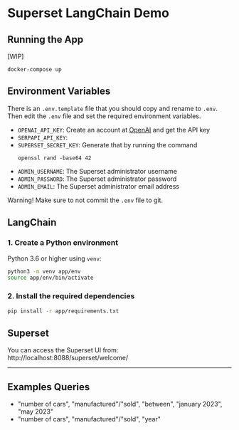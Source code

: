 # Superset LangChain Demo

## Running the App
[WIP]
```
docker-compose up
```

## Environment Variables
There is an `.env.template` file that you should copy and rename to `.env`.
Then edit the `.env` file and set the required environment variables.

- `OPENAI_API_KEY`: Create an account at [OpenAI](https://platform.openai.com/) and get the API key
- `SERPAPI_API_KEY`:
- `SUPERSET_SECRET_KEY`: Generate that by running the command
    ```shell
    openssl rand -base64 42
    ```
- `ADMIN_USERNAME`: The Superset administrator username
- `ADMIN_PASSWORD`: The Superset administrator password
- `ADMIN_EMAIL`: The Superset administrator email address

Warning! Make sure to not commit the `.env` file to git.


## LangChain

### 1. Create a Python environment
Python 3.6 or higher using `venv`:

``` bash
python3 -m venv app/env
source app/env/bin/activate
```

### 2. Install the required dependencies
``` bash
pip install -r app/requirements.txt
```


## Superset
You can access the Superset UI from: http://localhost:8088/superset/welcome/

---


## Examples Queries
- "number of cars", "manufactured"/"sold", "between", "january 2023", "may 2023"
- "number of cars", "manufactured"/"sold", "year"
